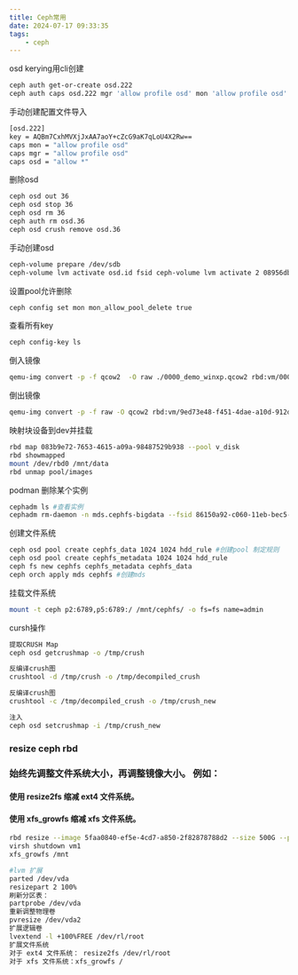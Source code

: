 ```yaml
---
title: Ceph常用
date: 2024-07-17 09:33:35
tags:
    - ceph
---
```


osd kerying用cli创建
```bash
ceph auth get-or-create osd.222
ceph auth caps osd.222 mgr 'allow profile osd' mon 'allow profile osd' osd 'allow *
```

手动创建配置文件导入
```bash
[osd.222]
key = AQBm7CxhMVXjJxAA7aoY+cZcG9aK7qLoU4X2Rw==
caps mon = "allow profile osd"
caps mgr = "allow profile osd"
caps osd = "allow *"
```

删除osd
```bash
ceph osd out 36
ceph osd stop 36
ceph osd rm 36
ceph auth rm osd.36
ceph osd crush remove osd.36
```

手动创建osd
```bash
ceph-volume prepare /dev/sdb
ceph-volume lvm activate osd.id fsid ceph-volume lvm activate 2 08956dbe-0b6e-4577-8b00-ada197a05ac9
```
设置pool允许删除
```bash
ceph config set mon mon_allow_pool_delete true  
```

查看所有key
```bash
ceph config-key ls  
```

倒入镜像
```bash
qemu-img convert -p -f qcow2  -O raw ./0000_demo_winxp.qcow2 rbd:vm/0000_demo_winxp
```

倒出镜像
```bash
qemu-img convert -p -f raw -O qcow2 rbd:vm/9ed73e48-f451-4dae-a10d-912de83dd028  ./xx_.qcow2
```

映射块设备到dev并挂载
```bash
rbd map 083b9e72-7653-4615-a09a-98487529b938 --pool v_disk
rbd showmapped   
mount /dev/rbd0 /mnt/data  
rbd unmap pool/images  
```
podman 删除某个实例
```bash
cephadm ls #查看实例  
cephadm rm-daemon -n mds.cephfs-bigdata --fsid 86150a92-c060-11eb-bec5-bc97e1b56fd1
```

创建文件系统
```bash
ceph osd pool create cephfs_data 1024 1024 hdd_rule #创建pool 制定规则  
ceph osd pool create cephfs_metadata 1024 1024 hdd_rule  
ceph fs new cephfs cephfs_metadata cephfs_data  
ceph orch apply mds cephfs #创建mds  
```

挂载文件系统
```bash
mount -t ceph p2:6789,p5:6789:/ /mnt/cephfs/ -o fs=fs name=admin
```

cursh操作
```bash
提取CRUSH Map  
ceph osd getcrushmap -o /tmp/crush

反编译crush图  
crushtool -d /tmp/crush -o /tmp/decompiled_crush

反编译crush图  
crushtool -c /tmp/decompiled_crush -o /tmp/crush_new

注入   
ceph osd setcrushmap -i /tmp/crush_new
```

### resize ceph rbd 
### 始终先调整文件系统大小，再调整镜像大小。 例如：
#### 使用 resize2fs 缩减 ext4 文件系统。
#### 使用 xfs_growfs 缩减 xfs 文件系统。
```bash
rbd resize --image 5faa0840-ef5e-4cd7-a850-2f82878788d2 --size 500G --pool vm
virsh shutdown vm1
xfs_growfs /mnt

#lvm 扩展
parted /dev/vda
resizepart 2 100%
刷新分区表：
partprobe /dev/vda
重新调整物理卷
pvresize /dev/vda2
扩展逻辑卷
lvextend -l +100%FREE /dev/rl/root
扩展文件系统
对于 ext4 文件系统： resize2fs /dev/rl/root
对于 xfs 文件系统：xfs_growfs /

```

